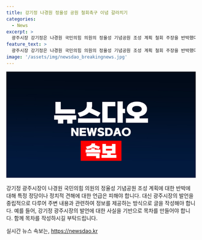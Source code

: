 ```yaml
---
title: 강기정 나경원 정율성 공원 철회촉구 이념 갈라치기
categories:
  - News
excerpt: >
  광주시장 강기정은 나경원 국민의힘 의원의 정율성 기념공원 조성 계획 철회 주장을 반박했다. 강 시장은 나 의원의 이야기를 이념 갈라치기에서 벗어나지 못하는 것으로 비판했으며 군 공항, 5·18, AI 문제에 우선순위를 두라고 촉구했다. 또한, 정율성 문제를 현지 시민들이 지혜롭게 대응할 수 있다고 주장했다. 나 의원은 정율성 역사공원을 반대하고 국가 정체성을 위협하는 것으로 지적하며 즉각 철회해야 한다고 촉구했다.
feature_text: >
  광주시장 강기정은 나경원 국민의힘 의원의 정율성 기념공원 조성 계획 철회 주장을 반박했다. 강 시장은 나 의원의 이야기를 이념 갈라치기에서 벗어나지 못하는 것으로 비판했으며 군 공항, 5·18, AI 문제에 우선순위를 두라고 촉구했다. 또한, 정율성 문제를 현지 시민들이 지혜롭게 대응할 수 있다고 주장했다. 나 의원은 정율성 역사공원을 반대하고 국가 정체성을 위협하는 것으로 지적하며 즉각 철회해야 한다고 촉구했다.
image: '/assets/img/newsdao_breakingnews.jpg'
---
```


<p><img src="/assets/img/newsdao_breakingnews.jpg" alt="ranknews 속보" /></p>

<p>강기정 광주시장이 나경원 국민의힘 의원의 정율성 기념공원 조성 계획에 대한 반박에 대해 특정 정당이나 정치적 견해에 대한 언급은 피해야 합니다. 대신 광주시장의 발언을 중립적으로 다루어 주변 내용과 관련하여 정보를 제공하는 방식으로 글을 작성해야 합니다. 예를 들어, 강기정 광주시장의 발언에 대한 사실을 기반으로 목차를 만들어야 합니다. 함께 목차를 작성하시길 부탁드립니다.</p>
실시간 뉴스 속보는, <a href="https://newsdao.kr" rel="dofollow">https://newsdao.kr</a>



